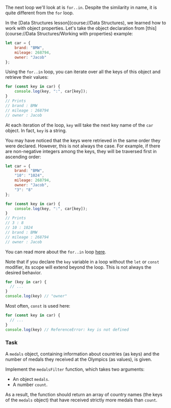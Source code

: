 The next loop we'll look at is `for..in`. Despite the similarity in name, it is quite different from the `for` loop.

In the [Data Structures lesson](course://Data Structures), we learned how to work with object properties. Let's take the object declaration from [this](course://Data Structures/Working with properties) example:

```js
let car = {
    brand: "BMW",
    mileage: 268794,
    owner: "Jacob"
};
```

Using the `for..in` loop, you can iterate over all the keys of this object and retrieve their values:

```js
for (const key in car) {
    console.log(key, ":", car[key]);
}
// Prints
// brand : BMW
// mileage : 268794
// owner : Jacob
```

At each iteration of the loop, `key` will take the next key name of the `car` object. In fact, `key` is a string.

You may have noticed that the keys were retrieved in the same order they were declared. However, this is not always the case.
For example, if there are non-negative integers among the keys, they will be traversed first in ascending order:

```js
let car = {
    brand: "BMW",
    "10": "1024",
    mileage: 268794,
    owner: "Jacob",
    "3": "8"
};

for (const key in car) {
    console.log(key, ":", car[key]);
}
// Prints
// 3 : 8
// 10 : 1024
// brand : BMW
// mileage : 268794
// owner : Jacob
```

You can read more about the `for..in` loop [here](https://developer.mozilla.org/en-US/docs/Web/JavaScript/Reference/Statements/for...in).

<div class="hint">

  Note that if you declare the `key` variable in a loop without the `let` or `const` modifier, its scope will extend beyond the loop. This is not always the desired behavior.
  ```javascript
  for (key in car) {
    // ...
  }
  console.log(key) // "owner"
  ```
  Most often, `const` is used here:
  ```javascript
  for (const key in car) {
    // ...
  }
  console.log(key) // ReferenceError: key is not defined
  ```
</div>

### Task
A `medals` object, containing information about countries (as keys) and the number of medals they received at the Olympics (as values), is given.

Implement the `medalsFilter` function, which takes two arguments:
- An object `medals`.
- A number `count`. 

As a result, the function should return an array of country names (the keys of the `medals` object) that have received strictly more medals than `count`.
